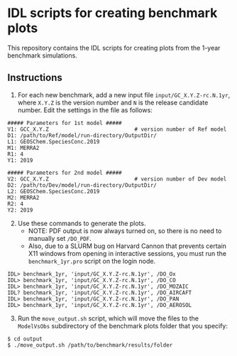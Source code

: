 # IDL scripts for creating benchmark plots

This repository contains the IDL scripts for creating plots from the
1-year benchmark simulations. 

## Instructions

1. For each new benchmark, add a new input file `input/GC_X.Y.Z-rc.N.1yr`, where `X.Y.Z` is the version number and `N` is the release candidate number.  Edit the settings in the file as follows:
   
```console
##### Parameters for 1st model #####
V1: GCC_X.Y.Z                           # version number of Ref model
D1: /path/to/Ref/model/run-directory/OutputDir/
L1: GEOSChem.SpeciesConc.2019
M1: MERRA2
R1: 4
Y1: 2019

##### Parameters for 2nd model #####
V2: GCC_X.Y.Z                           # version number of Dev model
D2: /path/to/Dev/model/run-directory/OutputDir/
L2: GEOSChem.SpeciesConc.2019
M2: MERRA2
R2: 4
Y2: 2019
```
   
2. Use these commands to generate the plots.
    - NOTE: PDF output is now always turned on, so there is no need to manually set `/DO_PDF`.
    - Also, due to a SLURM bug on Harvard Cannon that prevents certain X11 windows from opening in interactive sessions, you must run the `benchmark_1yr.pro` script on the login node.
   
```console
IDL> benchmark_1yr, 'input/GC_X.Y.Z-rc.N.1yr', /DO_Ox
IDL> benchmark_1yr, 'input/GC_X.Y.Z-rc.N.1yr', /DO_CO
IDL> benchmark_1yr, 'input/GC_X.Y.Z-rc.N.1yr', /DO_MOZAIC
IDL? benchmark_1yr, 'input/GC_X.Y.Z-rc.N.1yr', /DO_AIRCAFT
IDL> benchmark_1yr, 'input/GC_X.Y.Z-rc.N.1yr', /DO_PAN
IDL> benchmark_1yr, 'input/GC_X.Y.Z-rc.N.1yr', /DO_AEROSOL
```

3. Run the `move_output.sh` script, which will move the files to the `ModelVsObs` subdirectory of the benchmark plots folder that you specify:

```console
$ cd output
$ ./move_output.sh /path/to/benchmark/results/folder
```
